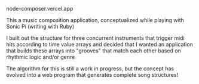 node-composer.vercel.app

This a music composition application, conceptualized while playing with Sonic Pi (writing with Ruby)

I built out the structure for three concurrent instruments that trigger midi hits according to time value arrays and decided that I wanted an application that builds these arrays into "grooves" that match each other based on rhythmic logic and/or genre

The algorithm for this is still a work in progress, but the concept has evolved into a web program that generates complete song structures!

 